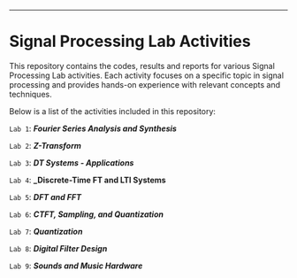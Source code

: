  ---
# Signal Processing Lab Activities

This repository contains the codes, results and reports for various Signal Processing Lab activities. Each activity focuses on a specific topic in signal processing and provides hands-on experience with relevant concepts and techniques. 

Below is a list of the activities included in this repository:

`Lab 1`:  **_Fourier Series Analysis and Synthesis_**

`Lab 2`:  **_Z-Transform_**

`Lab 3`:  **_DT Systems - Applications_**

`Lab 4`:  **_Discrete-Time FT and LTI Systems**

`Lab 5`:  **_DFT and FFT_**

`Lab 6`:  **_CTFT, Sampling, and Quantization_**

`Lab 7`:  **_Quantization_**

`Lab 8`:  **_Digital Filter Design_**

`Lab 9`:  **_Sounds and Music Hardware_**


